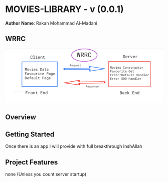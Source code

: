 # MOVIES-LIBRARY - v (0.0.1)

**Author Name**: Rakan Mohammad Al-Madani

## WRRC

![Alt text](./WRRC/WRRC.PNG)

## Overview

## Getting Started

Once there is an app I will provide with full breakthrough InshAllah

## Project Features
<!-- What are the features included in you app -->
none (Unless you count server startup)

